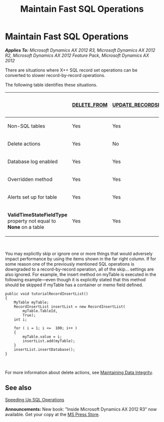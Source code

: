 ﻿---
title: Maintain Fast SQL Operations
TOCTitle: Maintain Fast SQL Operations
ms:assetid: a32f772e-c1d3-48ff-9553-eb1657b51d23
ms:mtpsurl: https://msdn.microsoft.com/en-us/library/Aa849875(v=AX.60)
ms:contentKeyID: 35248363
ms.date: 05/18/2015
mtps_version: v=AX.60
---

# Maintain Fast SQL Operations 


_**Applies To:** Microsoft Dynamics AX 2012 R3, Microsoft Dynamics AX 2012 R2, Microsoft Dynamics AX 2012 Feature Pack, Microsoft Dynamics AX 2012_

There are situations where X++ SQL record set operations can be converted to slower record-by-record operations.

The following table identifies these situations.

<table style="width:100%;">
<colgroup>
<col style="width: 16%" />
<col style="width: 16%" />
<col style="width: 16%" />
<col style="width: 16%" />
<col style="width: 16%" />
<col style="width: 16%" />
</colgroup>
<thead>
<tr class="header">
<th><p></p></th>
<th><p><a href="delete-from.md">DELETE_FROM</a></p></th>
<th><p><a href="update-recordset.md">UPDATE_RECORDSET</a></p></th>
<th><p><a href="insert-recordset.md">INSERT_RECORDSET</a></p></th>
<th><p><a href="optimizing-record-inserts.md">ARRAY_INSERT</a></p></th>
<th><p>Use ... to override</p></th>
</tr>
</thead>
<tbody>
<tr class="odd">
<td><p>Non-SQL tables</p></td>
<td><p>Yes</p></td>
<td><p>Yes</p></td>
<td><p>Yes</p></td>
<td><p>Yes</p></td>
<td><p>Not applicable</p></td>
</tr>
<tr class="even">
<td><p>Delete actions</p></td>
<td><p>Yes</p></td>
<td><p>No</p></td>
<td><p>No</p></td>
<td><p>No</p></td>
<td><p>skipDeleteActions</p></td>
</tr>
<tr class="odd">
<td><p>Database log enabled</p></td>
<td><p>Yes</p></td>
<td><p>Yes</p></td>
<td><p>Yes</p></td>
<td><p>No</p></td>
<td><p>skipDatabaseLog</p></td>
</tr>
<tr class="even">
<td><p>Overridden method</p></td>
<td><p>Yes</p></td>
<td><p>Yes</p></td>
<td><p>Yes</p></td>
<td><p>Yes</p></td>
<td><p>skipDataMethods</p></td>
</tr>
<tr class="odd">
<td><p>Alerts set up for table</p></td>
<td><p>Yes</p></td>
<td><p>Yes</p></td>
<td><p>Yes</p></td>
<td><p>No</p></td>
<td><p>skipEvents</p></td>
</tr>
<tr class="even">
<td><p><strong>ValidTimeStateFieldType</strong> property not equal to <strong>None</strong> on a table</p></td>
<td><p>Yes</p></td>
<td><p>Yes</p></td>
<td><p>Yes</p></td>
<td><p>Yes</p></td>
<td><p>Not applicable</p></td>
</tr>
</tbody>
</table>

 

You may explicitly skip or ignore one or more things that would adversely impact performance by using the items shown in the far right column. If for some reason one of the previously mentioned SQL operations is downgraded to a record-by-record operation, all of the skip… settings are also ignored. For example, the insert method on myTable is executed in the following example—even though it is explicitly stated that this method should be skipped if myTable has a container or memo field defined.

    public void tutorialRecordInsertList()
    {
        MyTable myTable;
        RecordInsertList insertList = new RecordInsertList(
            myTable.TableId, 
            True);
        int i;
        
        for ( i = 1; i <=  100; i++ )
        {
            myTable.value = i;
            insertList.add(myTable);
        }
        insertList.insertDatabase();
    }

 

For more information about delete actions, see [Maintaining Data Integrity](maintaining-data-integrity.md).

## See also

[Speeding Up SQL Operations](speeding-up-sql-operations.md)

  
**Announcements:** New book: "Inside Microsoft Dynamics AX 2012 R3" now available. Get your copy at the [MS Press Store](https://www.microsoftpressstore.com/store/inside-microsoft-dynamics-ax-2012-r3-9780735685109).

